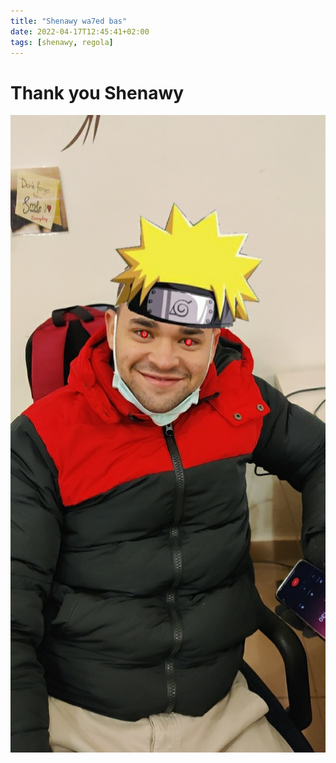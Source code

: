 ```yaml
---
title: "Shenawy wa7ed bas"
date: 2022-04-17T12:45:41+02:00
tags: [shenawy, regola]
---
```


# Thank you Shenawy 
![image2](https://github.com/mina1460/mina1460.github.io/blob/7456f6baabe4490d3e1a75b72189aea145abf827/resources/shenawy.jpg?raw=true)


